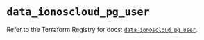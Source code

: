 # `data_ionoscloud_pg_user`

Refer to the Terraform Registry for docs: [`data_ionoscloud_pg_user`](https://registry.terraform.io/providers/ionos-cloud/ionoscloud/6.6.8/docs/data-sources/pg_user).
